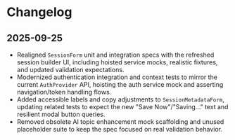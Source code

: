 # Changelog

## 2025-09-25

- Realigned `SessionForm` unit and integration specs with the refreshed session builder UI, including hoisted service mocks, realistic fixtures, and updated validation expectations.
- Modernized authentication integration and context tests to mirror the current `AuthProvider` API, hoisting the auth service mock and asserting navigation/token handling flows.
- Added accessible labels and copy adjustments to `SessionMetadataForm`, updating related tests to expect the new "Save Now"/"Saving..." text and resilient modal button queries.
- Removed obsolete AI topic enhancement mock scaffolding and unused placeholder suite to keep the spec focused on real validation behavior.
